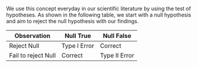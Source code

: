 We use this concept everyday in our scientific literature by using the test of hypotheses. As shown in the following table, we start with a null hypothesis and aim to reject the null hypothesis with our findings. 

| Observation | Null True       |   Null False     |
|----------------|-----------      |------------------|
| Reject Null         | Type I Error    | Correct  |
| Fail to reject Null | Correct | Type II Error    |